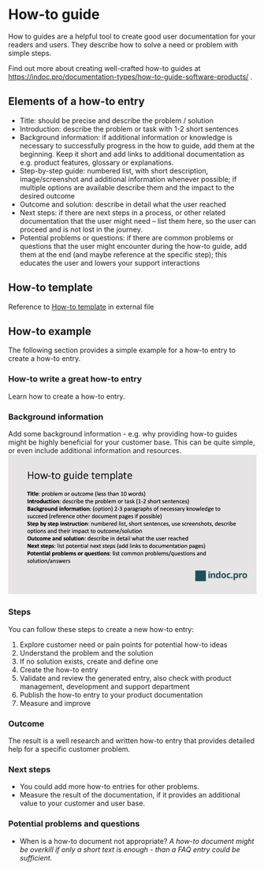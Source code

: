 # How-to guide

How to guides are a helpful tool to create good user documentation for your readers and users. They describe how to solve a need or problem with simple steps.

Find out more about creating well-crafted how-to guides at https://indoc.pro/documentation-types/how-to-guide-software-products/ .

## Elements of a how-to entry
- Title: should be precise and describe the problem / solution
- Introduction: describe the problem or task with 1-2 short sentences
- Background information: if additional information or knowledge is necessary to successfully progress in the how to guide, add them at the beginning. Keep it short and add links to additional documentation as e.g. product features, glossary or explanations.
- Step-by-step guide: numbered list, with short description, image/screenshot and additional information whenever possible; if multiple options are available describe them and the impact to the desired outcome
- Outcome and solution: describe in detail what the user reached
- Next steps: if there are next steps in a process, or other related documentation that the user might need – list them here, so the user can proceed and is not lost in the journey.
- Potential problems or questions: if there are common problems or questions that the user might encounter during the how-to guide, add them at the end (and maybe reference at the specific step); this educates the user and lowers your support interactions

## How-to template
Reference to [How-to template](how-to-template.md) in external file

## How-to example
The following section provides a simple example for a how-to entry to create a how-to entry.

### How-to write a great how-to entry
Learn how to create a how-to entry.

### Background information
Add some background information - e.g. why providing how-to guides might be highly beneficial for your customer base.
This can be quite simple, or even include additional information and resources.
![Sample image - how-to guide template](_assets/howto-guide.png)

### Steps
You can follow these steps to create a new how-to entry:

1. Explore customer need or pain points for potential how-to ideas
2. Understand the problem and the solution
3. If no solution exists, create and define one
4. Create the how-to entry
5. Validate and review the generated entry, also check with product management, development and support department
6. Publish the how-to entry to your product documentation
7. Measure and improve

### Outcome
The result is a well research and written how-to entry that provides detailed help for a specific customer problem.

### Next steps
- You could add more how-to entries for other problems.
- Measure the result of the documentation, if it provides an additional value to your customer and user base.

### Potential problems and questions
- When is a how-to document not appropriate?
  _A how-to document might be overkill if only a short text is enough - than a FAQ entry could be sufficient._